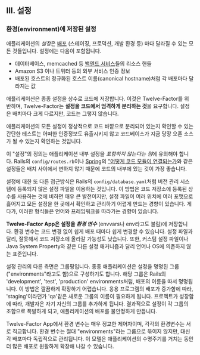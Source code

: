 ## III. 설정
### 환경(environment)에 저장된 설정

애플리케이션의 *설정*은 [배포](./codebase) (스테이징, 프로덕션, 개발 환경 등) 마다 달라질 수 있는 모든 것들입니다. 설정에는 다음이 포함됩니다.

* 데이터베이스, memcached 등 [백엔드 서비스](./backing-services)들의 리소스 핸들
* Amazon S3 이나 트위터 등의 외부 서비스 인증 정보
* 배포된 호스트의 정규화된 호스트 이름(canonical hostname)처럼 각 배포마다 달라지는 값

애플리케이션은 종종 설정을 상수로 코드에 저장합니다. 이것은 Twelve-Factor를 위반하며, Twelve-Factor는 **설정을 코드에서 엄격하게 분리하는 것**을 요구합니다. 설정은 배치마다 크게 다르지만, 코드는 그렇지 않습니다.

애플리케이션의 모든 설정이 정상적으로 코드 바깥으로 분리되어 있는지 확인할 수 있는 간단한 테스트는 어떠한 인증정보도 유출시키지 않고 코드베이스가 지금 당장 오픈 소스가 될 수 있는지 확인하는 것입니다.

이 "설정"의 정의는 애플리케이션 내부 설정을 *포함하지 않는다는 점*에 유의해야 합니다. Rails의 `config/routes.rb`이나 [Spring](http://spring.io/)의 ["어떻게 코드 모듈이 연결되는가](http://docs.spring.io/spring/docs/current/spring-framework-reference/html/beans.html)와 같은 설정들은 배치 사이에서 변하지 않기 때문에 코드의 내부에 있는 것이 가장 좋습니다.

설정에 대한 또 다른 접근방식은 Rails의 `config/database.yaml`처럼 버전 관리 시스템에 등록되지 않은 설정 파일을 이용하는 것입니다. 이 방법은 코드 저장소에 등록된 상수를 사용하는 것에 비하면 매우 큰 발전이지만, 설정 파일이 여러 위치에 여러 포맷으로 흝어지고 모든 설정을 한 곳에서 확인하고 관리하기 어렵게 만드는 경향이 있습니다. 게다가, 이러한 형식들은 언어와 프레임워크을 따라가는 경향이 있습니다.

**Twelve-Factor App은 설정을 *환경 변수*** (envvars나 env라고도 불림)에 저장합니다. 환경 변수는 코드 변경 없이 쉽게 배포 때마다 쉽게 변경할 수 있습니다. 설정 파일과 달리, 잘못해서 코드 저장소에 올라갈 가능성도 낮습니다. 또한, 커스텀 설정 파일이나 Java System Property와 같은 다른 설정 매커니즘과 달리 언어나 OS에 의존하지 않는 표준입니다.

설정 관리의 다른 측면은 그룹핑입니다. 종종 애플리케이션은 설정을 명명된 그룹("environments"라고도 함)으로 구성하기도 합니다. 해당 그룹은 Rails의 'development', 'test', 'production' environments처럼, 배포의 이름을 따서 명명됩니다. 이 방법은 깔끔하게 확장하기 어렵습니다. 응용 프로그램의 배포가 증가함에 따라, 'staging'이라던가 'qa'같은 새로운 그룹의 이름이 필요하게 됩니다. 프로젝트가 성장함에 따라, 개발자은 자기 자신의 그룹를 추가하게 됩니다. 결과적으로 설정이 각 그룹의 조합으로 폭발하게 되고, 애플리케이션의 배포를 불안정하게 만듭니다.

Twelve-Factor App에서 환경 변수는 매우 정교한 제어자이며, 각각의 환경변수는 서로 직교합니다. 환경 변수는 절대 "environments"라는 그룹으로 묶이지 않지만, 대신 각 배포마다 독립적으로 관리됩니다. 이 모델은 애플리케이션의 수명주기를 거치는 동안 더 많은 배포로 원활하게 확장해 나갈 수 있습니다.
